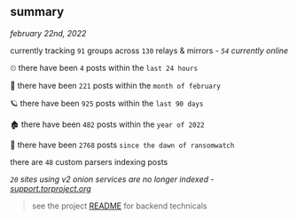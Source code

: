 
## summary
_february 22nd, 2022_

currently tracking `91` groups across `130` relays & mirrors - _`54` currently online_

⏲ there have been `4` posts within the `last 24 hours`

🦈 there have been `221` posts within the `month of february`

🪐 there have been `925` posts within the `last 90 days`

🏚 there have been `482` posts within the `year of 2022`

🦕 there have been `2768` posts `since the dawn of ransomwatch`

there are `48` custom parsers indexing posts

_`20` sites using v2 onion services are no longer indexed - [support.torproject.org](https://support.torproject.org/onionservices/v2-deprecation/)_

> see the project [README](https://github.com/thetanz/ransomwatch#ransomwatch--) for backend technicals
